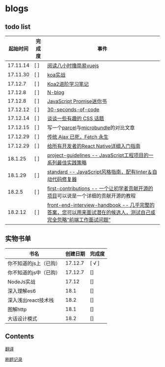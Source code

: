 # blogs
## todo list
起始时间 | 完成度 | 事件
---- | ---| ---
17.11.14 | [ ] | [阅读八小时撸简易vuejs](https://github.comhttp://blog.csdn.net/lihongxun945/article/category/7259172)
17.11.30 | [ ] | [koa实战](http://book.apebook.org/minghe/koa-action/start/debug.html)
17.12.7 | [ ] | [Koa2进阶学习笔记](https://chenshenhai.github.io/koa2-note/)
17.12.8 | [ ] | [N-blog](https://github.com/nswbmw/N-blog)
17.12.8 | [ ] | [JavaScript Promise迷你书](http://liubin.org/promises-book/)
17.12.12 | [ ] | [30-seconds-of-code](https://github.com/Chalarangelo/30-seconds-of-code)
17.12.14 | [ ] | [谈谈一些有趣的 CSS 话题](https://github.com/chokcoco/iCSS)
17.12.15 | [  ] |写一个[parcel](https://github.com/parcel-bundler/parcel)与[microbundle](https://github.com/developit/microbundle)的对比文章
17.12.29 | [  ] |[传统 Ajax 已死，Fetch 永生](https://segmentfault.com/a/1190000003810652)
17.12.29 | [  ] |[给所有开发者的React Native详细入门指南](https://juejin.im/post/5898388b128fe1006cb943e3#heading-9)
18.1.25 | [  ] |[project-guidelines -- JavaScript工程项目的一系列最佳实践策略](https://github.com/wearehive/project-guidelines/blob/master/README-zh.md#consistent-dev-environments)
18.1.29 | [  ] |[standard -- JavaScript风格指南，配有linter＆自动代码修复器](https://github.com/standard/standard/blob/master/docs/README-zhcn.md)
18.2.5 | [  ] |[first-contributions -- 一个让初学者贡献开源的项目](https://github.com/Roshanjossey/first-contributions)可以说是一个详细的贡献开源的教程
18.2.12|[ ] |[front-end-interview-handbook -- 几乎完整的答案，您可以用来面试潜在的候选人，测试自己或完全忽略“前端工作面试问题”](https://github.com/yangshun/front-end-interview-handbook)


## 实物书单

书名 | 创建日期 | 完成度 
--- | ---- | --- 
你不知道的js上（已购）| 17.12.7 |[ √ ]
你不知道的js中（已购）| 17.12.7 |[]
NodeJs实战| 17.12|[]
深入理解es6| 18.1 |[]
深入浅出react技术栈| 18.2 |[]
图解http| 18.1 |[]
大话设计模式| 18.2|[]


## Contents
[翻译](https://github.com/mytac/blogs/tree/master/%E7%BF%BB%E8%AF%91)

[刷题记录](https://github.com/mytac/blogs/tree/master/%E5%88%B7%E9%A2%98)
